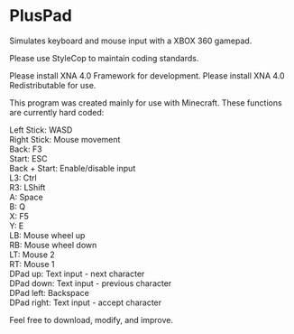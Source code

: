 # PlusPad
Simulates keyboard and mouse input with a XBOX 360 gamepad.

Please use StyleCop to maintain coding standards.

Please install XNA 4.0 Framework for development.
Please install XNA 4.0 Redistributable for use.

This program was created mainly for use with Minecraft.
These functions are currently hard coded:

Left Stick: WASD  
Right Stick: Mouse movement  
Back: F3  
Start: ESC  
Back + Start: Enable/disable input  
L3: Ctrl  
R3: LShift  
A: Space  
B: Q  
X: F5  
Y: E  
LB: Mouse wheel up  
RB: Mouse wheel down  
LT: Mouse 2  
RT: Mouse 1  
DPad up: Text input - next character  
DPad down: Text input - previous character  
DPad left: Backspace  
DPad right: Text input - accept character  

Feel free to download, modify, and improve.
